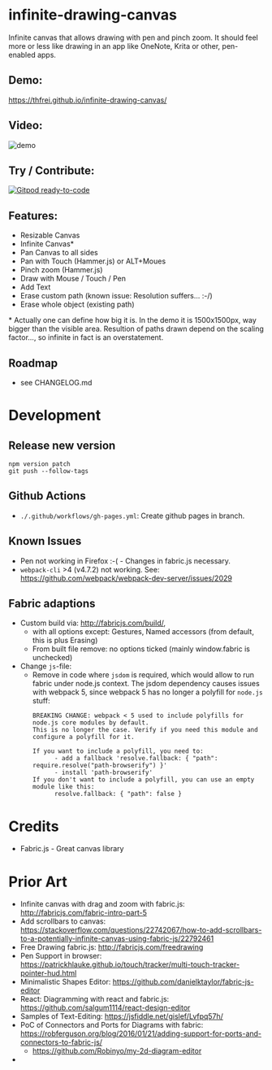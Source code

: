 
# infinite-drawing-canvas
Infinite canvas that allows drawing with pen and pinch zoom. It should feel more or less like drawing in an app like OneNote, Krita or other, pen-enabled apps.

## Demo: 

https://thfrei.github.io/infinite-drawing-canvas/

## Video:

![demo](doc/idc-demo-2.gif)

## Try / Contribute:

[![Gitpod ready-to-code](https://img.shields.io/badge/Gitpod-ready--to--code-blue?logo=gitpod)](https://gitpod.io/#https://github.com/thfrei/infinite-drawing-canvas)

## Features:

* Resizable Canvas
* Infinite Canvas*
* Pan Canvas to all sides
* Pan with Touch (Hammer.js) or ALT+Moues
* Pinch zoom (Hammer.js)
* Draw with Mouse / Touch / Pen
* Add Text
* Erase custom path (known issue: Resolution suffers... :-/)
* Erase whole object (existing path)

\* Actually one can define how big it is. In the demo it is 1500x1500px, way bigger than the visible area. Resultion of paths drawn depend on the scaling factor..., so infinite in fact is an overstatement.

## Roadmap

* see CHANGELOG.md

# Development

## Release new version

```
npm version patch
git push --follow-tags
```

## Github Actions

* `./.github/workflows/gh-pages.yml`: Create github pages in branch.

## Known Issues

* Pen not working in Firefox :-( - Changes in fabric.js necessary.
* `webpack-cli` >4 (v4.7.2) not working. See: https://github.com/webpack/webpack-dev-server/issues/2029 

## Fabric adaptions

* Custom build via: http://fabricjs.com/build/, 
  * with all options except: Gestures, Named accessors (from default, this is plus Erasing)
  * From built file remove: no options ticked (mainly window.fabric is unchecked)
* Change `js`-file:
  * Remove in code where `jsdom` is required, which would allow to run fabric under node.js context. The jsdom dependency causes issues with webpack 5, since webpack 5 has no longer a polyfill for `node.js` stuff:
    ```
    BREAKING CHANGE: webpack < 5 used to include polyfills for node.js core modules by default.
    This is no longer the case. Verify if you need this module and configure a polyfill for it.

    If you want to include a polyfill, you need to:
          - add a fallback 'resolve.fallback: { "path": require.resolve("path-browserify") }'
          - install 'path-browserify'
    If you don't want to include a polyfill, you can use an empty module like this:
          resolve.fallback: { "path": false }
    ```

# Credits

* Fabric.js - Great canvas library

# Prior Art

* Infinite canvas with drag and zoom with fabric.js: http://fabricjs.com/fabric-intro-part-5
* Add scrollbars to canvas: https://stackoverflow.com/questions/22742067/how-to-add-scrollbars-to-a-potentially-infinite-canvas-using-fabric-js/22792461
* Free Drawing fabric.js: http://fabricjs.com/freedrawing
* Pen Support in browser: https://patrickhlauke.github.io/touch/tracker/multi-touch-tracker-pointer-hud.html
* Minimalistic Shapes Editor: https://github.com/danielktaylor/fabric-js-editor
* React: Diagramming with react and fabric.js: https://github.com/salgum1114/react-design-editor
* Samples of Text-Editing: https://jsfiddle.net/gislef/Lvfpq57h/
* PoC of Connectors and Ports for Diagrams with fabric: https://robferguson.org/blog/2016/01/21/adding-support-for-ports-and-connectors-to-fabric-js/
  * https://github.com/Robinyo/my-2d-diagram-editor
* 

